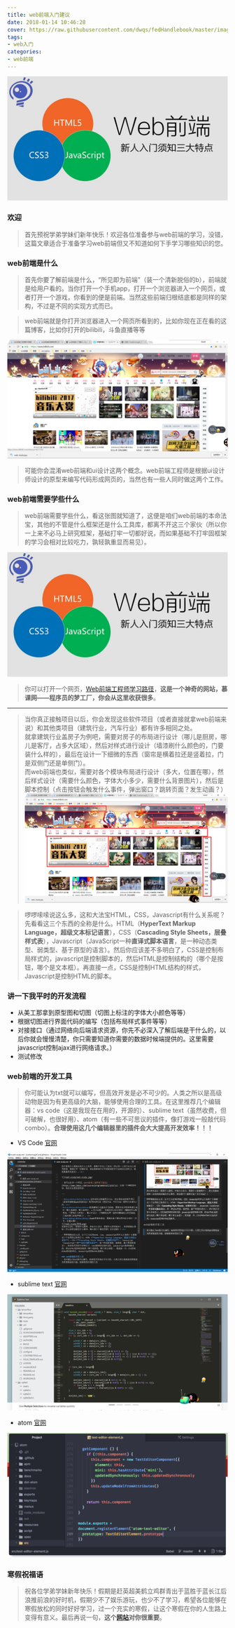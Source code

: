 ```yaml
---
title: web前端入门建议
date: 2018-01-14 10:46:28
cover: https://raw.githubusercontent.com/dwqs/fedHandlebook/master/images/web-tech-employed.jpg
tags:
- web入门
categories:
- web前端
---
```


![](web-study/web-study.jpg)

### 欢迎
> 首先预祝学弟学妹们新年快乐！欢迎各位准备参与web前端的学习，没错，这篇文章适合于准备学习web前端但又不知道如何下手学习哪些知识的您。

### web前端是什么

> 首先你要了解前端是什么，“所见即为前端”（装一个清新脱俗的b），前端就是给用户看的。当你打开一个手机app，打开一个浏览器进入一个网页，或者打开一个游戏，你看到的便是前端。当然这些前端归根结底都是同样的架构，不过是不同的实现方式而已。<br>

> web前端就是你打开浏览器进入一个网页所看到的，比如你现在正在看的这篇博客，比如你打开的bilibili，斗鱼直播等等<br>

![](web-study/web前端.png)

> 可能你会混淆web前端和ui设计这两个概念。web前端工程师是根据ui设计师设计的原型来编写代码形成网页的，当然也有一些人同时做这两个工作。

### web前端需要学些什么
> web前端需要学些什么，看这张图就知道了，这便是咱们web前端的本命法宝，其他的不管是什么框架还是什么工具库，都离不开这三个家伙（所以你一上来不必马上研究框架，基础打牢一切都好说，而如果基础不打牢固框架的学习会相对比较吃力，孰轻孰重显而易见）。<br>

![布局](web-study/web-study.jpg)

> 你可以打开一个网页，[Web前端工程师学习路径](https://www.imooc.com/course/programdetail/pid/32)，**这是一个神奇的网站，慕课网——程序员的梦工厂，你会从这里收获很多**。

---

> 当你真正接触项目以后，你会发现这些软件项目（或者直接就拿web前端来说）和其他类项目（建筑行业，汽车行业）都有许多相同之处。<br>
 就拿建筑行业盖房子为例吧，需要对房子的布局进行设计（哪儿是厨房，哪儿是客厅，占多大区域），然后对样式进行设计（墙漆刷什么颜色的，门要装什么样的），最后在设计一下细微的东西（窗帘是横着拉还是竖着拉，门是双侧门还是单侧门）。<br>
 而web前端也类似，需要对各个模块布局进行设计（多大，位置在哪），然后样式设计（需要什么颜色，字体大小多少，需要什么背景图片），然后是脚本控制（点击按钮会触发什么事件，弹出窗口？跳转页面？发生动画？）<br>
![](web-study/布局.png)

>  啰啰嗦嗦说这么多，这和大法宝HTML，CSS，Javascript有什么关系呢？先看看这三个东西的全称是什么。HTML（**HyperText Markup Language，超级文本标记语言**），CSS（**Cascading Style Sheets，层叠样式表**），Javascript（JavaScript一种**直译式脚本语言**，是一种动态类型、弱类型、基于原型的语言）。然后你应该差不多明白了，CSS是控制布局样式的，javascript是控制脚本的，然后HTML是控制结构的（哪个是按钮，哪个是文本框）。再直接一点，CSS是控制HTML结构的样式，Javascript是控制HTML的脚本。

### 讲一下我平时的开发流程
- 从美工那拿到原型图和切图（切图上标注的字体大小颜色等等）
- 根据切图进行界面代码的编写（包括布局样式事件等等）
- 对接接口（通过网络向后端请求资源，你先不必深入了解后端是干什么的，以后你就会慢慢清楚，你只需要知道你需要的数据时候端提供的。这里需要javascript控制ajax进行网络请求。）
- 测试修改

### web前端的开发工具
>  你可能认为txt就可以编写，但高效开发是必不可少的。人类之所以是高级动物是因为有更高级的大脑，能够使用合理的工具。在这里推荐几个编辑器：vs code（这是我现在在用的，开源的）、sublime text（虽然收费，但可破解，也很好用）、atom（有一些不可思议的插件，像打游戏一般敲代码combo）。**合理使用这几个编辑器里的插件会大大提高开发效率！！！**

- VS Code
[官网](https://code.visualstudio.com/)

![](web-study/edit.png)

- sublime text
[官网](https://www.sublimetext.com)

![](web-study/sublime.png)

- atom
[官网](https://atom.io/)

![](web-study/atom.png)

### 寒假祝福语
>  祝各位学弟学妹新年快乐！假期是赶英超美鹤立鸡群青出于蓝胜于蓝长江后浪推前浪的好时机，假期少不了娱乐游玩，也少不了学习，希望各位能够在寒假放松的同时好好学习，过一个充实的寒假，让这个寒假在你的人生路上变得有意义。最后再说一句，**这个[网站](https://www.imooc.com/)对你很重要**。